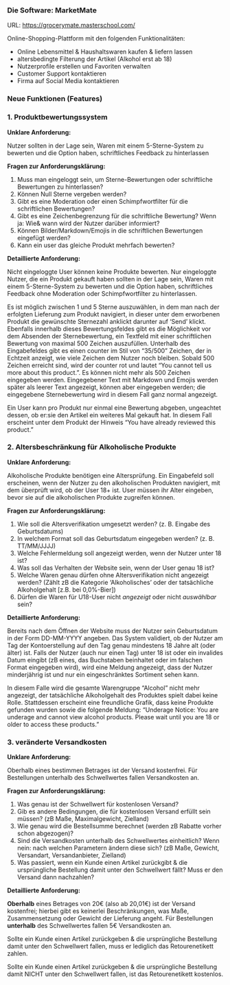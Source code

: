 ### **Die Software: MarketMate**

URL: https://grocerymate.masterschool.com/

Online-Shopping-Plattform mit den folgenden Funktionalitäten:

- Online Lebensmittel & Haushaltswaren kaufen & liefern lassen
- altersbedingte Filterung der Artikel (Alkohol erst ab 18)
- Nutzerprofile erstellen und Favoriten verwalten
- Customer Support kontaktieren
- Firma auf Social Media kontaktieren

### **Neue Funktionen (Features)**

### 1. Produktbewertungssystem

**Unklare Anforderung:**

Nutzer sollten in der Lage sein, Waren mit einem 5-Sterne-System zu bewerten und die Option haben, schriftliches Feedback zu hinterlassen

**Fragen zur Anforderungsklärung:**

1. Muss man eingeloggt sein, um Sterne-Bewertungen oder schriftliche Bewertungen zu hinterlassen?
2. Können Null Sterne vergeben werden?
3. Gibt es eine Moderation oder einen Schimpfwortfilter für die schriftlichen Bewertungen?
4. Gibt es eine Zeichenbegrenzung für die schriftliche Bewertung? Wenn ja: Wie& wann wird der Nutzer darüber informiert?
5. Können Bilder/Markdown/Emojis in die schriftlichen Bewertungen eingefügt werden?
6. Kann ein user das gleiche Produkt mehrfach bewerten?

**Detaillierte Anforderung:**

Nicht eingeloggte User können keine Produkte bewerten.
Nur eingeloggte Nutzer, die ein Produkt gekauft haben sollten in der Lage sein, Waren mit einem 5-Sterne-System zu bewerten und die Option haben, schriftliches Feedback ohne Moderation oder Schimpfwortfilter zu hinterlassen.

Es ist möglich zwischen 1 und 5 Sterne auszuwählen, in dem man nach der erfolgten Lieferung zum Produkt navigiert, in dieser unter dem erworbenen Produkt die gewünschte Sternezahl anklickt darunter auf ‘Send’ klickt. 
Ebenfalls innerhalb dieses Bewertungsfeldes gibt es die Möglichkeit vor dem Absenden der Sternebewertung, ein Textfeld mit einer schriftlichen Bewertung von maximal 500 Zeichen auszufüllen. Unterhalb des Eingabefeldes gibt es einen counter im Stil von “35/500” Zeichen, der in Echtzeit anzeigt, wie viele Zeichen dem Nutzer noch bleiben. Sobald 500 Zeichen erreicht sind, wird der counter rot und lautet “You cannot tell us more about this product.”. Es können nicht mehr als 500 Zeichen eingegeben werden.
Eingegebener Text mit Markdown und Emojis werden später als leerer Text  angezeigt, können aber eingegeben werden; die eingegebene Sternebewertung wird in diesem Fall ganz normal angezeigt.

Ein User kann pro Produkt nur einmal eine Bewertung abgeben, ungeachtet dessen, ob er:sie den Artikel ein weiteres Mal gekauft hat. In diesem Fall erscheint unter dem Produkt der Hinweis “You have already reviewed this product.”

### **2. Altersbeschränkung für Alkoholische Produkte**

**Unklare Anforderung:**

Alkoholische Produkte benötigen eine Altersprüfung. Ein Eingabefeld soll erscheinen, wenn der Nutzer zu den alkoholischen Produkten navigiert, mit dem überprüft wird, ob der User 18+ ist. User müssen ihr Alter eingeben, bevor sie auf die alkoholischen Produkte zugreifen können.

**Fragen zur Anforderungsklärung:**

1. Wie soll die Altersverifikation umgesetzt werden? (z. B. Eingabe des Geburtsdatums)
2. In welchem Format soll das Geburtsdatum eingegeben werden? (z. B. TT/MM/JJJJ)
3. Welche Fehlermeldung soll angezeigt werden, wenn der Nutzer unter 18 ist?
4. Was soll das Verhalten der Website sein, wenn der User genau 18 ist?
5. Welche Waren genau dürfen ohne Altersverifikation nicht angezeigt werden? (Zählt zB die Kategorie ‘Alkoholisches’ oder der tatsächliche Alkoholgehalt [z.B. bei 0,0%-Bier])
6. Dürfen die Waren für U18-User nicht *angezeigt* oder nicht *auswählbar* sein?

**Detaillierte Anforderung:**

Bereits nach dem Öffnen der Website muss der Nutzer sein Geburtsdatum in der Form DD-MM-YYYY angeben. Das System validiert, ob der Nutzer am Tag der Kontoerstellung auf den Tag genau mindestens 18 Jahre alt (oder älter) ist. Falls der Nutzer (auch nur einen Tag) unter 18 ist oder ein invalides Datum eingibt (zB eines, das Buchstaben beinhaltet oder im falschen Format eingegeben wird), wird eine Meldung angezeigt, dass der Nutzer minderjährig ist und nur ein eingeschränktes Sortiment sehen kann.

In diesem Falle wird die gesamte Warengruppe “Alcohol”  nicht mehr angezeigt, der tatsächliche Alkoholgehalt des Produktes spielt dabei keine Rolle. Stattdessen erscheint eine freundliche Grafik, dass keine Produkte gefunden wurden sowie die folgende Meldung: “Underage Notice: You are underage and cannot view alcohol products. Please wait until you are 18 or older to access these products.”

### **3. veränderte Versandkosten**

**Unklare Anforderung:**

Oberhalb eines bestimmen Betrages ist der Versand kostenfrei. Für Bestellungen unterhalb des Schwellwertes fallen Versandkosten an.

**Fragen zur Anforderungsklärung:**

1. Was genau ist der Schwellwert für kostenlosen Versand?
2. Gib es andere Bedingungen, die für kostenlosen Versand erfüllt sein müssen? (zB Maße, Maximalgewicht, Zielland)
3. Wie genau wird die Bestellsumme berechnet (werden zB Rabatte vorher schon abgezogen)?
4. Sind die Versandkosten unterhalb des Schwellwertes einheitlich? Wenn nein: nach welchen Parametern ändern diese sich? (zB Maße, Gewicht, Versandart, Versandanbieter, Zielland)
5. Was passiert, wenn ein Kunde einen Artikel zurückgibt & die ursprüngliche Bestellung damit unter den Schwellwert fällt? Muss er den Versand dann nachzahlen?

**Detaillierte Anforderung:**

**Oberhalb** eines Betrages von 20€ (also ab 20,01€) ist der Versand kostenfrei; hierbei gibt es keinerlei Beschränkungen, was Maße, Zusammensetzung oder Gewicht der Lieferung angeht. 
Für Bestellungen **unterhalb** des Schwellwertes fallen 5€ Versandkosten an.

Sollte ein Kunde einen Artikel zurückgeben & die ursprüngliche Bestellung damit unter den Schwellwert fallen, muss er lediglich das Retourenetikett zahlen.

Sollte ein Kunde einen Artikel zurückgeben & die ursprüngliche Bestellung damit NICHT unter den Schwellwert fallen, ist das Retourenetikett kostenlos.
